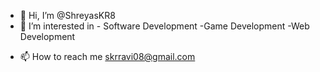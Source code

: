 - 👋 Hi, I’m @ShreyasKR8
- 👀 I’m interested in - Software Development
                         -Game Development
  -Web Development 
<!---💞️ I’m looking to collaborate on ...--->
- 📫 How to reach me skrravi08@gmail.com

<!---
ShreyasKR8/ShreyasKR8 is a ✨ special ✨ repository because its `README.md` (this file) appears on your GitHub profile.
You can click the Preview link to take a look at your changes.
--->
